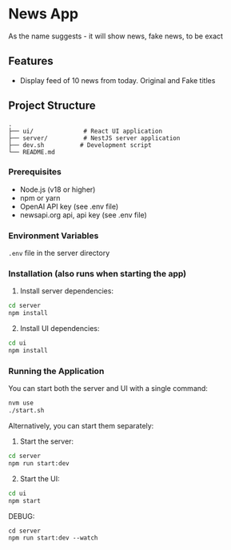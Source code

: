 # News App
As the name suggests - it will show news, fake news, to be exact

## Features

- Display feed of 10 news from today. Original and Fake titles

## Project Structure

```
.
├── ui/              # React UI application
├── server/          # NestJS server application
├── dev.sh          # Development script
└── README.md
```

### Prerequisites

- Node.js (v18 or higher)
- npm or yarn
- OpenAI API key (see .env file)
- newsapi.org api, api key (see .env file)

### Environment Variables

`.env` file in the server directory

### Installation (also runs when starting the app)
1. Install server dependencies:
```bash
cd server
npm install
```

2. Install UI dependencies:
```bash
cd ui
npm install
```

### Running the Application
You can start both the server and UI with a single command:

```bash
nvm use
./start.sh
```

Alternatively, you can start them separately:

1. Start the server:
```bash
cd server
npm run start:dev
```

2. Start the UI:
```bash
cd ui
npm start
```

DEBUG:
```base
cd server
npm run start:dev --watch
```
